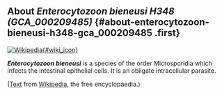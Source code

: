 About *Enterocytozoon bieneusi H348 (GCA\_000209485)* {#about-enterocytozoon-bieneusi-h348-gca_000209485 .first}
-----------------------------------------------------

[![Wikipedia](/img/wikipedia_logo_v2_en.png){#wiki_icon}](http://en.wikipedia.org/wiki/Enterocytozoon_bieneusi)

***Enterocytozoon bieneusi*** is a species of the order Microsporidia
which infects the intestinal epithelial cells. It is an obligate
intracellular parasite.

([Text](http://en.wikipedia.org/wiki/Enterocytozoon_bieneusi) from
[Wikipedia](http://en.wikipedia.org/), the free encyclopaedia.)
